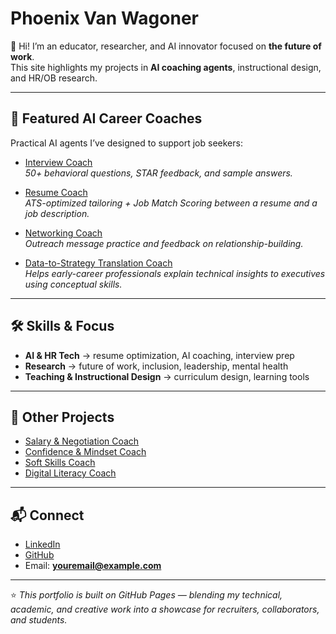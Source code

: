 # Phoenix Van Wagoner

👋 Hi! I’m an educator, researcher, and AI innovator focused on **the future of work**.  
This site highlights my projects in **AI coaching agents**, instructional design, and HR/OB research.

---

## 🌟 Featured AI Career Coaches
Practical AI agents I’ve designed to support job seekers:

- [Interview Coach](projects/agent-instructions/interview-coach/INSTRUCTIONS.md)  
  *50+ behavioral questions, STAR feedback, and sample answers.*  

- [Resume Coach](projects/agent-instructions/resume-coach/INSTRUCTIONS.md)  
  *ATS-optimized tailoring + Job Match Scoring between a resume and a job description.*  

- [Networking Coach](projects/agent-instructions/networking-coach/INSTRUCTIONS.md)  
  *Outreach message practice and feedback on relationship-building.*  

- [Data-to-Strategy Translation Coach](projects/agent-instructions/data-strategy-translator-coach/INSTRUCTIONS.md)  
  *Helps early-career professionals explain technical insights to executives using conceptual skills.*  

---

## 🛠️ Skills & Focus
- **AI & HR Tech** → resume optimization, AI coaching, interview prep  
- **Research** → future of work, inclusion, leadership, mental health  
- **Teaching & Instructional Design** → curriculum design, learning tools  

---

## 📂 Other Projects
- [Salary & Negotiation Coach](projects/agent-instructions/salary-negotiation-coach/INSTRUCTIONS.md)  
- [Confidence & Mindset Coach](projects/agent-instructions/confidence-mindset-coach/INSTRUCTIONS.md)  
- [Soft Skills Coach](projects/agent-instructions/soft-skills-coach/INSTRUCTIONS.md)  
- [Digital Literacy Coach](projects/agent-instructions/digital-literacy-coach/INSTRUCTIONS.md)  

---

## 📬 Connect
- [LinkedIn](https://linkedin.com/in/YOUR-LINK)  
- [GitHub](https://github.com/YOUR-USERNAME)  
- Email: **youremail@example.com**

---

⭐ *This portfolio is built on GitHub Pages — blending my technical, academic, and creative work into a showcase for recruiters, collaborators, and students.*

